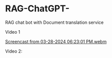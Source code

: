 # RAG-ChatGPT-
RAG chat bot with Document translation service

Video 1

[Screencast from 03-28-2024 06:23:01 PM.webm](https://github.com/Sujan-Roy/RAG-ChatGPT-/assets/21309722/213857c3-a527-4779-b3a6-e1ddb6d1ca6b)

Video 2:


